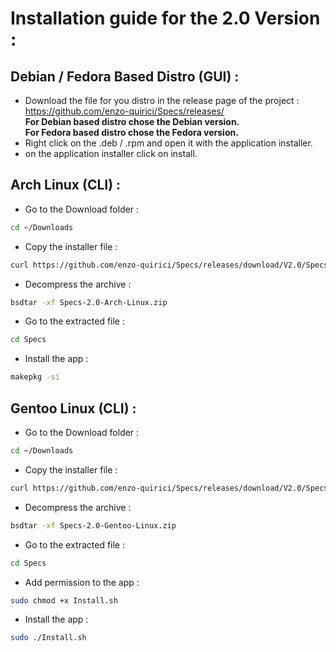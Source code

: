 # Installation guide for the 2.0 Version :
## Debian / Fedora Based Distro (GUI) :
- Download the file for you distro in the release page of the project :  
  https://github.com/enzo-quirici/Specs/releases/  
**For Debian based distro chose the Debian version.**  
**For Fedora based distro chose the Fedora version.**
- Right click on the .deb / .rpm and open it with the application installer.
- on the application installer click on install.
## Arch Linux (CLI) :
- Go to the Download folder :
``` Bash
cd ~/Downloads
```
- Copy the installer file :
``` Bash
curl https://github.com/enzo-quirici/Specs/releases/download/V2.0/Specs-2.0-Arch-Linux.zip
```
- Decompress the archive :
``` Bash
bsdtar -xf Specs-2.0-Arch-Linux.zip
```
- Go to the extracted file :
``` Bash
cd Specs
```
- Install the app :
``` Bash
makepkg -si
```
## Gentoo Linux (CLI) :
- Go to the Download folder :
``` Bash
cd ~/Downloads
```
- Copy the installer file :
``` Bash
curl https://github.com/enzo-quirici/Specs/releases/download/V2.0/Specs-2.0-Gentoo-Linux.zip
```
- Decompress the archive :
``` Bash
bsdtar -xf Specs-2.0-Gentoo-Linux.zip
```
- Go to the extracted file :
``` Bash
cd Specs
```
- Add permission to the app :
``` Bash
sudo chmod +x Install.sh
```
- Install the app :
``` Bash
sudo ./Install.sh
```
